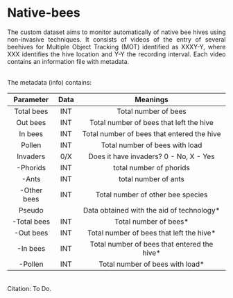 # Native-bees

<p align="justify">
The custom dataset aims to monitor automatically of native bee hives using non-invasive techniques. It consists of videos of the entry of several beehives for Multiple Object Tracking (MOT) identified as XXXY-Y, where XXX identifies the hive location and Y-Y the recording interval. Each video contains an information file with metadata.
</p>
<br>
The metadata (info) contains:

| Parameter | Data | Meanings |
| :---: | :---: | :---: |
| Total bees | INT | Total number of bees |
| Out bees | INT | Total number of bees that left the hive |
| In bees | INT | Total number of bees that entered the hive |
| Pollen | INT | Total number of bees with load |
| Invaders | 0/X | Does it have invaders? 0 - No, X - Yes |
| -Phorids | INT | total number of phorids |
| -Ants | INT | total number of ants |
| -Other bees | INT | Total number of other bee species |
| Pseudo |  | Data obtained with the aid of technology* |
| -Total bees  | INT | Total number of bees* |
| -Out bees  | INT | Total number of bees that left the hive* |
| -In bees  | INT | Total number of bees that entered the hive* |
| -Pollen  | INT | Total number of bees with load* |

<br>
Citation:
To Do.
